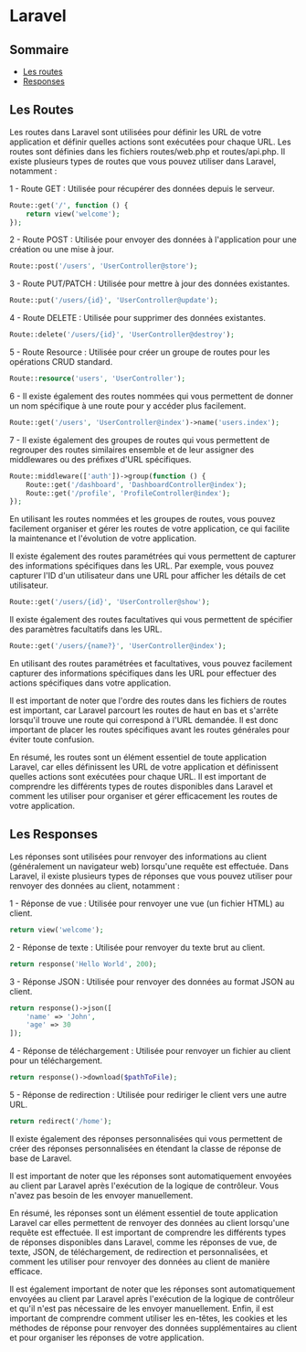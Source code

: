 # Laravel

## Sommaire

- [Les routes](#les-routes)
- [Responses](#les-responses)

## Les Routes

Les routes dans Laravel sont utilisées pour définir les URL de votre application et définir quelles actions sont exécutées pour chaque URL. Les routes sont définies dans les fichiers routes/web.php et routes/api.php. Il existe plusieurs types de routes que vous pouvez utiliser dans Laravel, notamment :

1 - Route GET : Utilisée pour récupérer des données depuis le serveur.

```php
Route::get('/', function () {
    return view('welcome');
});
```

2 - Route POST : Utilisée pour envoyer des données à l'application pour une création ou une mise à jour.

```php
Route::post('/users', 'UserController@store');
```

3 - Route PUT/PATCH : Utilisée pour mettre à jour des données existantes.

```php
Route::put('/users/{id}', 'UserController@update');
```

4 - Route DELETE : Utilisée pour supprimer des données existantes.

```php
Route::delete('/users/{id}', 'UserController@destroy');
```

5 - Route Resource : Utilisée pour créer un groupe de routes pour les opérations CRUD standard.

```php
Route::resource('users', 'UserController');
```

6 - Il existe également des routes nommées qui vous permettent de donner un nom spécifique à une route pour y accéder plus facilement.

```php
Route::get('/users', 'UserController@index')->name('users.index');
```

7 - Il existe également des groupes de routes qui vous permettent de regrouper des routes similaires ensemble et de leur assigner des middlewares ou des préfixes d'URL spécifiques.

```php
Route::middleware(['auth'])->group(function () {
    Route::get('/dashboard', 'DashboardController@index');
    Route::get('/profile', 'ProfileController@index');
});
```

En utilisant les routes nommées et les groupes de routes, vous pouvez facilement organiser et gérer les routes de votre application, ce qui facilite la maintenance et l'évolution de votre application.

Il existe également des routes paramétrées qui vous permettent de capturer des informations spécifiques dans les URL. Par exemple, vous pouvez capturer l'ID d'un utilisateur dans une URL pour afficher les détails de cet utilisateur.

```php
Route::get('/users/{id}', 'UserController@show');
```

Il existe également des routes facultatives qui vous permettent de spécifier des paramètres facultatifs dans les URL.

```php
Route::get('/users/{name?}', 'UserController@index');
```

En utilisant des routes paramétrées et facultatives, vous pouvez facilement capturer des informations spécifiques dans les URL pour effectuer des actions spécifiques dans votre application.

Il est important de noter que l'ordre des routes dans les fichiers de routes est important, car Laravel parcourt les routes de haut en bas et s'arrête lorsqu'il trouve une route qui correspond à l'URL demandée. Il est donc important de placer les routes spécifiques avant les routes générales pour éviter toute confusion.

En résumé, les routes sont un élément essentiel de toute application Laravel, car elles définissent les URL de votre application et définissent quelles actions sont exécutées pour chaque URL. Il est important de comprendre les différents types de routes disponibles dans Laravel et comment les utiliser pour organiser et gérer efficacement les routes de votre application.


## Les Responses

Les réponses sont utilisées pour renvoyer des informations au client (généralement un navigateur web) lorsqu'une requête est effectuée. Dans Laravel, il existe plusieurs types de réponses que vous pouvez utiliser pour renvoyer des données au client, notamment :

1 - Réponse de vue : Utilisée pour renvoyer une vue (un fichier HTML) au client.

```php
return view('welcome');
```

2 - Réponse de texte : Utilisée pour renvoyer du texte brut au client.

```php
return response('Hello World', 200);
```

3 - Réponse JSON : Utilisée pour renvoyer des données au format JSON au client.

```php
return response()->json([
    'name' => 'John',
    'age' => 30
]);
```

4 - Réponse de téléchargement : Utilisée pour renvoyer un fichier au client pour un téléchargement.

```php
return response()->download($pathToFile);
```

5 - Réponse de redirection : Utilisée pour rediriger le client vers une autre URL.

```php
return redirect('/home');
```

Il existe également des réponses personnalisées qui vous permettent de créer des réponses personnalisées en étendant la classe de réponse de base de Laravel.

Il est important de noter que les réponses sont automatiquement envoyées au client par Laravel après l'exécution de la logique de contrôleur. Vous n'avez pas besoin de les envoyer manuellement.

En résumé, les réponses sont un élément essentiel de toute application Laravel car elles permettent de renvoyer des données au client lorsqu'une requête est effectuée. Il est important de comprendre les différents types de réponses disponibles dans Laravel, comme les réponses de vue, de texte, JSON, de téléchargement, de redirection et personnalisées, et comment les utiliser pour renvoyer des données au client de manière efficace. 

Il est également important de noter que les réponses sont automatiquement envoyées au client par Laravel après l'exécution de la logique de contrôleur et qu'il n'est pas nécessaire de les envoyer manuellement. Enfin, il est important de comprendre comment utiliser les en-têtes, les cookies et les méthodes de réponse pour renvoyer des données supplémentaires au client et pour organiser les réponses de votre application.





